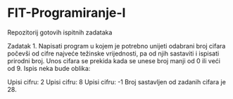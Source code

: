 # FIT-Programiranje-I
Repozitorij gotovih ispitnih zadataka


Zadatak 1.
Napisati program u kojem je potrebno unijeti odabrani broj cifara počevši od cifre najveće težinske vrijednosti, pa od njih sastaviti i ispisati prirodni broj. 
Unos cifara se prekida kada se unese broj manji od 0 ili veći od 9. Ispis neka bude oblika:

Upisi cifru: 2
Upisi cifru: 8
Upisi cifru: -1
Broj sastavljen od zadanih cifara je 28.

